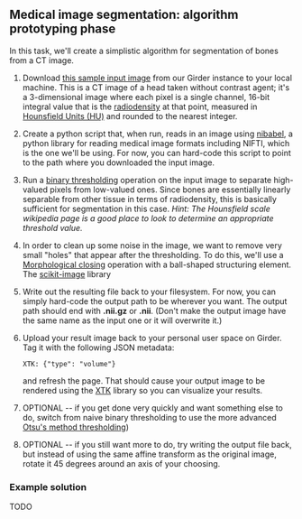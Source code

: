## Medical image segmentation: algorithm prototyping phase

In this task, we'll create a simplistic algorithm for segmentation of bones from a CT image.

1. Download [this sample input image](http://34.229.214.79/#item/5963f36c4d2d8d07eb720b09) from our Girder instance to your local
   machine. This is a CT image of a head taken without contrast agent; it's a 3-dimensional image where each pixel is a single
   channel, 16-bit integral value that is the [radiodensity](https://en.wikipedia.org/wiki/Radiodensity) at that point, measured in
   [Hounsfield Units (HU)](https://en.wikipedia.org/wiki/Hounsfield_scale) and rounded to the nearest integer.
1. Create a python script that, when run, reads in an image using [nibabel](http://nipy.org/nibabel/), a python library for reading
   medical image formats including NIFTI, which is the one we'll be using. For now, you can hard-code this script to point to
   the path where you downloaded the input image.
1. Run a [binary thresholding](https://en.wikipedia.org/wiki/Thresholding_(image_processing)) operation on the input image to separate
   high-valued pixels from low-valued ones. Since bones are essentially linearly separable from other tissue in terms of radiodensity,
   this is basically sufficient for segmentation in this case. *Hint: The Hounsfield scale wikipedia page is a good place to look to
   determine an appropriate threshold value.*
1. In order to clean up some noise in the image, we want to remove very small "holes" that appear after the thresholding. To do this, 
   we'll use a [Morphological closing](https://homepages.inf.ed.ac.uk/rbf/HIPR2/close.htm) operation with a ball-shaped structuring
   element. The [scikit-image](http://scikit-image.org/) library
1. Write out the resulting file back to your filesystem. For now, you can simply hard-code the output path to be wherever you want.
   The output path should end with **.nii.gz** or **.nii**. (Don't make the output image have the same name as the input one or it will 
   overwrite it.)
1. Upload your result image back to your personal user space on Girder. Tag it with the following JSON metadata:

    ``XTK: {"type": "volume"}``
   
   and refresh the page. That should cause your output image to be rendered using the [XTK]() library so you can visualize your results.
   
1. OPTIONAL -- if you get done very quickly and want something else to do, switch from naive binary thresholding to use the more advanced [Otsu's method thresholding](https://en.wikipedia.org/wiki/Otsu%27s_method))
1. OPTIONAL -- if you still want more to do, try writing the output file back, but instead of using the same affine transform as the
   original image, rotate it 45 degrees around an axis of your choosing.
   
### Example solution

TODO
